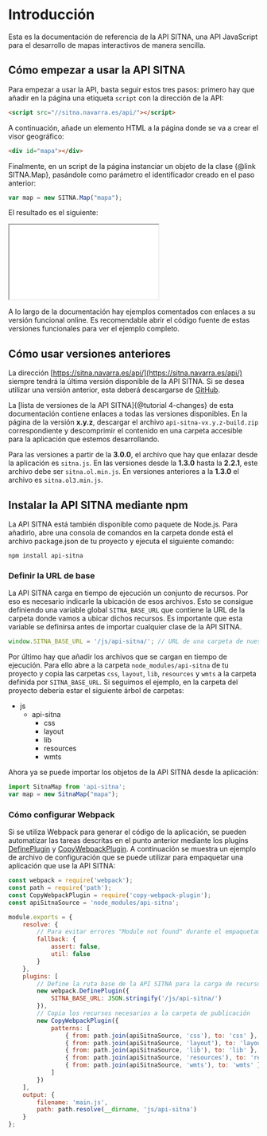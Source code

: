 # Introducción
Esta es la documentación de referencia de la API SITNA, una API JavaScript para el desarrollo de mapas interactivos de manera sencilla.

## Cómo empezar a usar la API SITNA
Para empezar a usar la API, basta seguir estos tres pasos: primero hay que añadir en la página una etiqueta <code>script</code> con la dirección de la API:
``` HTML
<script src="//sitna.navarra.es/api/"></script>
```

A continuación, añade un elemento HTML a la página donde se va a crear el visor geográfico:
``` HTML
<div id="mapa"></div>
```

Finalmente, en un script de la página instanciar un objeto de la clase {@link SITNA.Map}, pasándole como parámetro el 
identificador creado en el paso anterior:
``` javascript
var map = new SITNA.Map("mapa");
```

El resultado es el siguiente:

<iframe class="example" src="../examples/getting-started.html"></iframe>

A lo largo de la documentación hay ejemplos comentados con enlaces a su versión funcional online. Es recomendable abrir el código fuente de 
estas versiones funcionales para ver el ejemplo completo.

## Cómo usar versiones anteriores
La dirección [https://sitna.navarra.es/api/](https://sitna.navarra.es/api/) siempre tendrá la última versión disponible 
de la API SITNA. Si se desea utilizar una versión anterior, esta deberá descargarse de [GitHub](https://github.com/sitna/api-sitna/releases). 

La [lista de versiones de la API SITNA]{@tutorial 4-changes} de esta documentación contiene enlaces a todas las 
versiones disponibles. En la página de la versión **x.y.z**, descargar el archivo `api-sitna-vx.y.z-build.zip` 
correspondiente y descomprimir el contenido en una carpeta accesible para la aplicación que estemos desarrollando.

Para las versiones a partir de la **3.0.0**, el archivo que hay que enlazar desde la aplicación es `sitna.js`.
En las versiones desde la **1.3.0** hasta la **2.2.1**, este archivo debe ser `sitna.ol.min.js`.
En versiones anteriores a la **1.3.0** el archivo es `sitna.ol3.min.js`.

## Instalar la API SITNA mediante npm
La API SITNA está también disponible como paquete de Node.js. Para añadirlo, abre una consola de comandos en la carpeta 
donde está el archivo package.json de tu proyecto y ejecuta el siguiente comando:
```
npm install api-sitna
```

### Definir la URL de base
La API SITNA carga en tiempo de ejecución un conjunto de recursos. Por eso es necesario indicarle la ubicación de esos archivos.
Esto se consigue definiendo una variable global `SITNA_BASE_URL` que contiene la URL de la carpeta donde vamos a 
ubicar dichos recursos. Es importante que esta variable se definirsa antes de importar cualquier clase de la API SITNA.
``` javascript
window.SITNA_BASE_URL = '/js/api-sitna/'; // URL de una carpeta de nuestro proyecto
```

Por último hay que añadir los archivos que se cargan en tiempo de ejecución. Para ello abre a la carpeta 
`node_modules/api-sitna` de tu proyecto y copia las carpetas `css`, `layout`, `lib`, `resources` y `wmts` a la carpeta
definida por `SITNA_BASE_URL`. Si seguimos el ejemplo, en la carpeta del proyecto debería estar el siguiente
árbol de carpetas:

- js
  * api-sitna
    + css
    + layout
    + lib
    + resources
    + wmts

Ahora ya se puede importar los objetos de la API SITNA desde la aplicación:
``` javascript
import SitnaMap from 'api-sitna';
var map = new SitnaMap("mapa");
```

### Cómo configurar Webpack
Si se utiliza Webpack para generar el código de la aplicación, se pueden automatizar las tareas descritas en el punto 
anterior mediante los plugins [DefinePlugin](https://webpack.js.org/plugins/define-plugin/) y 
[CopyWebpackPlugin](https://webpack.js.org/plugins/copy-webpack-plugin/). 
A continuación se muestra un ejemplo de archivo de configuración que se puede utilizar para 
empaquetar una aplicación que use la API SITNA:
``` javascript
const webpack = require('webpack');
const path = require('path');
const CopyWebpackPlugin = require('copy-webpack-plugin');
const apiSitnaSource = 'node_modules/api-sitna';

module.exports = {
    resolve: {
        // Para evitar errores "Module not found" durante el empaquetamiento
        fallback: {
            assert: false,
            util: false
        }
    },
    plugins: [
        // Define la ruta base de la API SITNA para la carga de recursos
        new webpack.DefinePlugin({
            SITNA_BASE_URL: JSON.stringify('/js/api-sitna/')
        }),
        // Copia los recursos necesarios a la carpeta de publicación
        new CopyWebpackPlugin({ 
            patterns: [
                { from: path.join(apiSitnaSource, 'css'), to: 'css' },
                { from: path.join(apiSitnaSource, 'layout'), to: 'layout' },
                { from: path.join(apiSitnaSource, 'lib'), to: 'lib' },
                { from: path.join(apiSitnaSource, 'resources'), to: 'resources' },
                { from: path.join(apiSitnaSource, 'wmts'), to: 'wmts' }
            ]
        })
    ],
    output: {
        filename: 'main.js',
        path: path.resolve(__dirname, 'js/api-sitna')
    }
};
```
